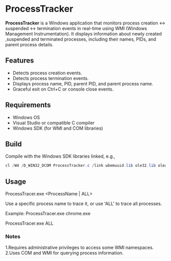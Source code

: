 # ProcessTracker

**ProcessTracker** is a Windows application that monitors process creation <-> suspended <-> termination events in real-time using WMI (Windows Management Instrumentation). It displays information about newly created ,suspended and terminated processes, including their names, PIDs, and parent process details.

## Features

- Detects process creation events.
- Detects process termination events.
- Displays process name, PID, parent PID, and parent process name.
- Graceful exit on Ctrl+C or console close events.

## Requirements

- Windows OS
- Visual Studio or compatible C compiler
- Windows SDK (for WMI and COM libraries)

## Build

Compile with the Windows SDK libraries linked, e.g.,

```powershell
cl /W4 /D_WIN32_DCOM ProcessTracker.c /link wbemuuid.lib ole32.lib oleaut32.lib
```

## Usage
ProcessTracer.exe <ProcessName | ALL>

Use a specific process name to trace it, or use 'ALL' to trace all processes.

Example: ProcessTracer.exe chrome.exe

ProcessTracer.exe ALL

### Notes

1.Requires administrative privileges to access some WMI namespaces.
2.Uses COM and WMI for querying process information.
